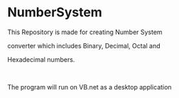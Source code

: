 # NumberSystem
<p>This Repository is made for creating Number System</p>
<p>converter which includes Binary, Decimal, Octal and</p>
<p>Hexadecimal numbers.</p>
<br/>
<p>The program will run on VB.net as a desktop application</p>
